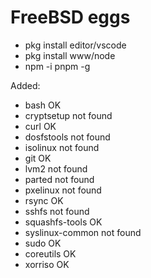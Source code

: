 # FreeBSD eggs

* pkg install editor/vscode
* pkg install www/node
* npm -i pnpm -g

Added:
* bash OK
* cryptsetup not found
* curl OK
* dosfstools not found
* isolinux not found
* git OK
* lvm2 not found
* parted not found
* pxelinux not found
* rsync OK
* sshfs not found
* squashfs-tools OK
* syslinux-common not found
* sudo OK
* coreutils OK
* xorriso OK

